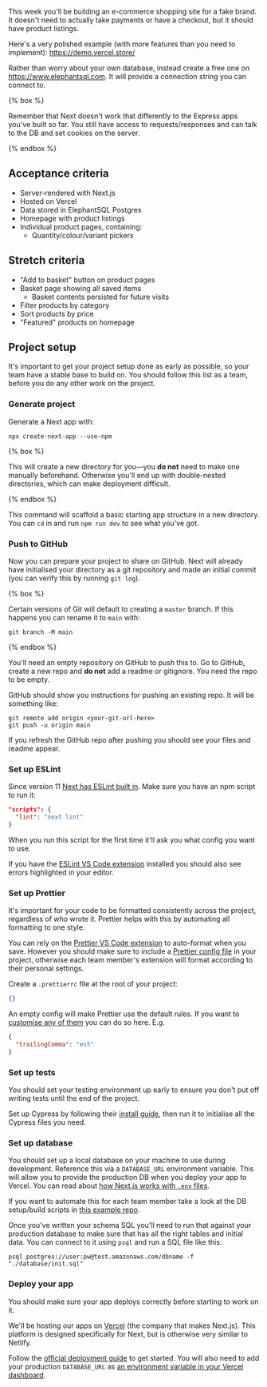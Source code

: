 This week you'll be building an e-commerce shopping site for a fake brand. It doesn't need to actually take payments or have a checkout, but it should have product listings.

Here's a very polished example (with more features than you need to implement): https://demo.vercel.store/

Rather than worry about your own database, instead create a free one on https://www.elephantsql.com. It will provide a connection string you can connect to.

{% box %}

Remember that Next doesn't work that differently to the Express apps you've built so far. You still have access to requests/responses and can talk to the DB and set cookies on the server.

{% endbox %}

## Acceptance criteria

- Server-rendered with Next.js
- Hosted on Vercel
- Data stored in ElephantSQL Postgres
- Homepage with product listings
- Individual product pages, containing:
  - Quantity/colour/variant pickers

## Stretch criteria

- "Add to basket" button on product pages
- Basket page showing all saved items
  - Basket contents persisted for future visits
- Filter products by category
- Sort products by price
- "Featured" products on homepage

## Project setup

It's important to get your project setup done as early as possible, so your team have a stable base to build on. You should follow this list as a team, before you do any other work on the project.

### Generate project

Generate a Next app with:

```shell
npx create-next-app --use-npm
```

{% box %}

This will create a new directory for you—you **do not** need to make one manually beforehand. Otherwise you'll end up with double-nested directories, which can make deployment difficult.

{% endbox %}

This command will scaffold a basic starting app structure in a new directory. You can `cd` in and run `npm run dev` to see what you've got.

### Push to GitHub

Now you can prepare your project to share on GitHub. Next will already have initialised your directory as a git repository and made an initial commit (you can verify this by running `git log`).

{% box %}

Certain versions of Git will default to creating a `master` branch. If this happens you can rename it to `main` with:

```shell
git branch -M main
```

{% endbox %}

You'll need an empty repository on GitHub to push this to. Go to GitHub, create a new repo and **do not** add a readme or gitignore. You need the repo to be empty.

GitHub should show you instructions for pushing an existing repo. It will be something like:

```shell
git remote add origin <your-git-url-here>
git push -u origin main
```

If you refresh the GitHub repo after pushing you should see your files and readme appear.

### Set up ESLint

Since version 11 [Next has ESLint built in](https://nextjs.org/docs/basic-features/eslint). Make sure you have an npm script to run it:

```json
"scripts": {
  "lint": "next lint"
}
```

When you run this script for the first time it'll ask you what config you want to use.

If you have the [ESLint VS Code extension](https://marketplace.visualstudio.com/items?itemName=dbaeumer.vscode-eslint) installed you should also see errors highlighted in your editor.

### Set up Prettier

It's important for your code to be formatted consistently across the project, regardless of who wrote it. Prettier helps with this by automating all formatting to one style.

You can rely on the [Prettier VS Code extension](https://marketplace.visualstudio.com/items?itemName=esbenp.prettier-vscode) to auto-format when you save. However you should make sure to include a [Prettier config file](https://prettier.io/docs/en/configuration.html) in your project, otherwise each team member's extension will format according to their personal settings.

Create a `.prettierrc` file at the root of your project:

```json
{}
```

An empty config will make Prettier use the default rules. If you want to [customise any of them](https://prettier.io/docs/en/options.html) you can do so here. E.g.

```json
{
  "trailingComma": "es5"
}
```

### Set up tests

You should set your testing environment up early to ensure you don't put off writing tests until the end of the project.

Set up Cypress by following their [install guide](https://docs.cypress.io/guides/getting-started/installing-cypress), then run it to initialise all the Cypress files you need.

### Set up database

You should set up a local database on your machine to use during development. Reference this via a `DATABASE_URL` environment variable. This will allow you to provide the production DB when you deploy your app to Vercel. You can read about [how Next.js works with `.env` files](https://nextjs.org/docs/basic-features/environment-variables).

If you want to automate this for each team member take a look at the DB setup/build scripts in [this example repo](https://github.com/oliverjam/express-postgres-example/tree/main/scripts).

Once you've written your schema SQL you'll need to run that against your production database to make sure that has all the right tables and initial data. You can connect to it using `psql` and run a SQL file like this:

```shell
psql postgres://user:pw@test.amazonaws.com/dbname -f "./database/init.sql"
```

### Deploy your app

You should make sure your app deploys correctly before starting to work on it.

We'll be hosting our apps on [Vercel](https://vercel.com/) (the company that makes Next.js). This platform is designed specifically for Next, but is otherwise very similar to Netlify.

Follow the [official deployment guide](https://nextjs.org/docs/deployment#vercel-recommended) to get started. You will also need to add your production `DATABASE_URL` as [an environment variable in your Vercel dashboard](https://vercel.com/docs/environment-variables).
